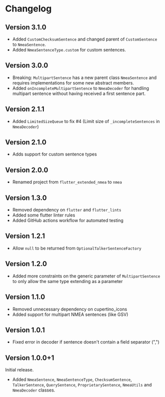 Changelog
=========

Version 3.1.0
-------------

* Added `CustomChecksumSentence` and changed parent of `CustomSentence` to `NmeaSentence`.
* Added `NmeaSentenceType.custom` for custom sentences.

Version 3.0.0
-------------

* Breaking: `MultipartSentence` has a new parent class `NmeaSentence` and requires implementations
  for some new abstract members.
* Added `onIncompleteMultipartSentence` to `NmeaDecoder` for handling multipart sentence without
  having received a first sentence part.

Version 2.1.1
-------------

* Added `LimitedSizeQueue` to fix #4 (Limit size of `_incompleteSentences` in `NmeaDecoder`)

Version 2.1.0
-------------

* Adds support for custom sentence types

Version 2.0.0
-------------

* Renamed project from `flutter_extended_nmea` to `nmea`

Version 1.3.0
-------------

* Removed dependency on `flutter` and `flutter_lints`
* Added some flutter linter rules
* Added GitHub actions workflow for automated testing

Version 1.2.1
-------------

* Allow `null` to be returned from `OptionalTalkerSentenceFactory`

Version 1.2.0
-------------

* Added more constraints on the generic parameter of `MultipartSentence` to only allow the same type
  extending as a parameter

Version 1.1.0
-------------

* Removed unnecessary dependency on cupertino_icons
* Added support for multipart NMEA sentences (like GSV)

Version 1.0.1
-------------

* Fixed error in decoder if sentence doesn't contain a field separator (",")

Version 1.0.0+1
-------------

Initial release.

* Added `NmeaSentence`, `NmeaSentenceType`, `ChecksumSentence`, `TalkerSentence`, `QuerySentence`,
  `ProprietarySentence`, `NmeaUtils` and `NmeaDecoder` classes.